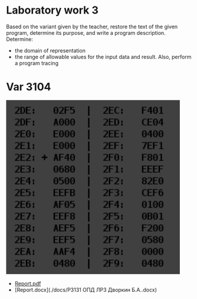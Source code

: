 # Laboratory work 3

Based on the variant given by the teacher, restore the text of the given program, determine its purpose, and write a program description. 
Determine:
- the domain of representation
- the range of allowable values for the input data and result. 
Also, perform a program tracing

# Var 3104

![Задание](./docs/task.png)
- [Report.pdf](./docs/report.pdf)
- [Report.docx](./docs/Р3131 ОПД ЛР3 Дворкин Б.А..docx)
